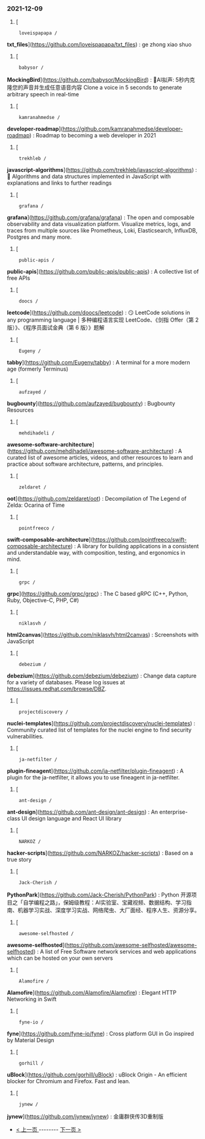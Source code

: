 ### 2021-12-09 
1. [
    

        loveispapapa /
**txt_files**](https://github.com/loveispapapa/txt_files) : ge zhong xiao shuo
1. [
    

        babysor /
**MockingBird**](https://github.com/babysor/MockingBird) : 🚀AI拟声: 5秒内克隆您的声音并生成任意语音内容 Clone a voice in 5 seconds to generate arbitrary speech in real-time
1. [
    

        kamranahmedse /
**developer-roadmap**](https://github.com/kamranahmedse/developer-roadmap) : Roadmap to becoming a web developer in 2021
1. [
    

        trekhleb /
**javascript-algorithms**](https://github.com/trekhleb/javascript-algorithms) : 📝 Algorithms and data structures implemented in JavaScript with explanations and links to further readings
1. [
    

        grafana /
**grafana**](https://github.com/grafana/grafana) : The open and composable observability and data visualization platform. Visualize metrics, logs, and traces from multiple sources like Prometheus, Loki, Elasticsearch, InfluxDB, Postgres and many more.
1. [
    

        public-apis /
**public-apis**](https://github.com/public-apis/public-apis) : A collective list of free APIs
1. [
    

        doocs /
**leetcode**](https://github.com/doocs/leetcode) : 😏 LeetCode solutions in any programming language | 多种编程语言实现 LeetCode、《剑指 Offer（第 2 版）》、《程序员面试金典（第 6 版）》题解
1. [
    

        Eugeny /
**tabby**](https://github.com/Eugeny/tabby) : A terminal for a more modern age (formerly Terminus)
1. [
    

        aufzayed /
**bugbounty**](https://github.com/aufzayed/bugbounty) : Bugbounty Resources
1. [
    

        mehdihadeli /
**awesome-software-architecture**](https://github.com/mehdihadeli/awesome-software-architecture) : A curated list of awesome articles, videos, and other resources to learn and practice about software architecture, patterns, and principles.
1. [
    

        zeldaret /
**oot**](https://github.com/zeldaret/oot) : Decompilation of The Legend of Zelda: Ocarina of Time
1. [
    

        pointfreeco /
**swift-composable-architecture**](https://github.com/pointfreeco/swift-composable-architecture) : A library for building applications in a consistent and understandable way, with composition, testing, and ergonomics in mind.
1. [
    

        grpc /
**grpc**](https://github.com/grpc/grpc) : The C based gRPC (C++, Python, Ruby, Objective-C, PHP, C#)
1. [
    

        niklasvh /
**html2canvas**](https://github.com/niklasvh/html2canvas) : Screenshots with JavaScript
1. [
    

        debezium /
**debezium**](https://github.com/debezium/debezium) : Change data capture for a variety of databases. Please log issues at https://issues.redhat.com/browse/DBZ.
1. [
    

        projectdiscovery /
**nuclei-templates**](https://github.com/projectdiscovery/nuclei-templates) : Community curated list of templates for the nuclei engine to find security vulnerabilities.
1. [
    

        ja-netfilter /
**plugin-fineagent**](https://github.com/ja-netfilter/plugin-fineagent) : A plugin for the ja-netfilter, it allows you to use fineagent in ja-netfilter.
1. [
    

        ant-design /
**ant-design**](https://github.com/ant-design/ant-design) : An enterprise-class UI design language and React UI library
1. [
    

        NARKOZ /
**hacker-scripts**](https://github.com/NARKOZ/hacker-scripts) : Based on a true story
1. [
    

        Jack-Cherish /
**PythonPark**](https://github.com/Jack-Cherish/PythonPark) : Python 开源项目之「自学编程之路」，保姆级教程：AI实验室、宝藏视频、数据结构、学习指南、机器学习实战、深度学习实战、网络爬虫、大厂面经、程序人生、资源分享。
1. [
    

        awesome-selfhosted /
**awesome-selfhosted**](https://github.com/awesome-selfhosted/awesome-selfhosted) : A list of Free Software network services and web applications which can be hosted on your own servers
1. [
    

        Alamofire /
**Alamofire**](https://github.com/Alamofire/Alamofire) : Elegant HTTP Networking in Swift
1. [
    

        fyne-io /
**fyne**](https://github.com/fyne-io/fyne) : Cross platform GUI in Go inspired by Material Design
1. [
    

        gorhill /
**uBlock**](https://github.com/gorhill/uBlock) : uBlock Origin - An efficient blocker for Chromium and Firefox. Fast and lean.
1. [
    

        jynew /
**jynew**](https://github.com/jynew/jynew) : 金庸群侠传3D重制版 

- [ < 上一页 ](https://github.com/able8/github-trending-daily-record/blob/master/2021-12-08.md) -------- [ 下一页 > ](https://github.com/able8/github-trending-daily-record/blob/master/2021-12-10.md)